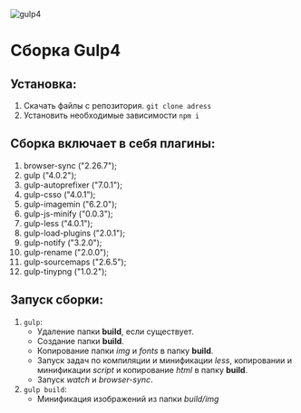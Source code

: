 ![gulp4](http://tpverstak.ru/wp-content/uploads/2018/09/7fb34ea5d33344da61d80-2.jpg)

# Сборка Gulp4

## Установка:
1. Скачать файлы с репозитория.
	`git clone adress`
2. Установить необходимые зависимости
	`npm i`

## Сборка включает в себя плагины:
1. browser-sync ("2.26.7");
2. gulp ("4.0.2");
3. gulp-autoprefixer ("7.0.1");
4. gulp-csso ("4.0.1");
5. gulp-imagemin ("6.2.0");
6. gulp-js-minify ("0.0.3");
7. gulp-less ("4.0.1");
8. gulp-load-plugins ("2.0.1");
9. gulp-notify ("3.2.0");
10. gulp-rename ("2.0.0");
11. gulp-sourcemaps ("2.6.5");
12. gulp-tinypng ("1.0.2");

## Запуск сборки:
1. `gulp`:
	* Удаление папки **build**, если существует.
	* Создание папки **build**.
	* Копирование папки _img_ и _fonts_ в папку **build**.
	* Запуск задач по компиляции и минификации _less_, копировании и минификации _script_ и копирование _html_ в папку **build**.
	* Запуск _watch_ и _browser-sync_.
2. `gulp build`:
	* Минификация изображений из папки _build/img_
